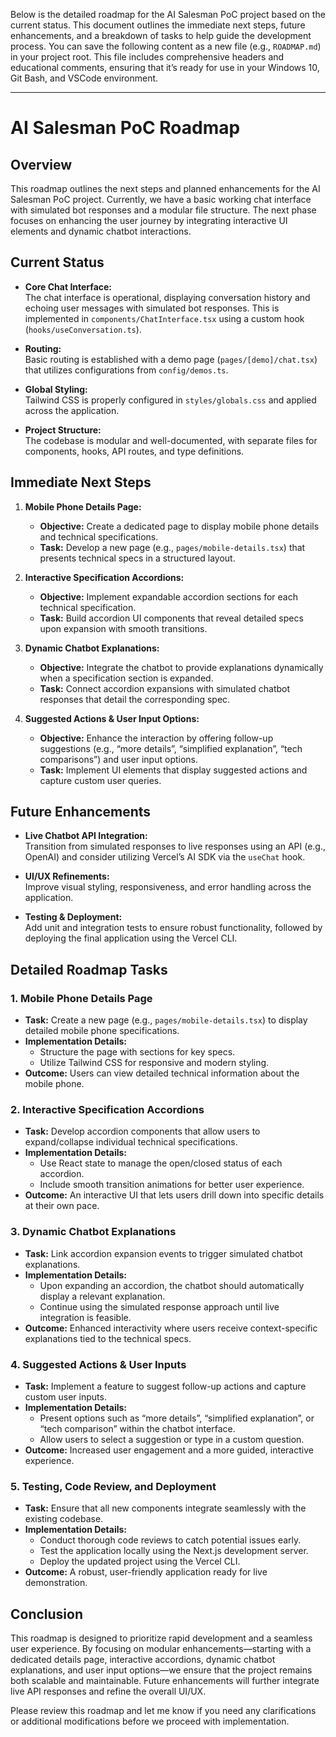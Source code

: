Below is the detailed roadmap for the AI Salesman PoC project based on the current status. This document outlines the immediate next steps, future enhancements, and a breakdown of tasks to help guide the development process. You can save the following content as a new file (e.g., `ROADMAP.md`) in your project root. This file includes comprehensive headers and educational comments, ensuring that it’s ready for use in your Windows 10, Git Bash, and VSCode environment.

---

<!--
File: ROADMAP.md
Purpose: This file provides a detailed roadmap for the AI Salesman PoC project based on its current status.
Role: It serves as a development guide, outlining immediate next steps and future enhancements to transform the basic proof-of-concept into a fully interactive demo.
Overview: The roadmap details the planned implementation of a dedicated Mobile Phone Details Page, interactive specification accordions, dynamic chatbot explanations, and suggested user actions. It also highlights future tasks, including live API integration and comprehensive testing.
-->

# AI Salesman PoC Roadmap

## Overview
This roadmap outlines the next steps and planned enhancements for the AI Salesman PoC project. Currently, we have a basic working chat interface with simulated bot responses and a modular file structure. The next phase focuses on enhancing the user journey by integrating interactive UI elements and dynamic chatbot interactions.

## Current Status
- **Core Chat Interface:**  
  The chat interface is operational, displaying conversation history and echoing user messages with simulated bot responses. This is implemented in `components/ChatInterface.tsx` using a custom hook (`hooks/useConversation.ts`).

- **Routing:**  
  Basic routing is established with a demo page (`pages/[demo]/chat.tsx`) that utilizes configurations from `config/demos.ts`.

- **Global Styling:**  
  Tailwind CSS is properly configured in `styles/globals.css` and applied across the application.

- **Project Structure:**  
  The codebase is modular and well-documented, with separate files for components, hooks, API routes, and type definitions.

## Immediate Next Steps
1. **Mobile Phone Details Page:**  
   - **Objective:** Create a dedicated page to display mobile phone details and technical specifications.
   - **Task:** Develop a new page (e.g., `pages/mobile-details.tsx`) that presents technical specs in a structured layout.

2. **Interactive Specification Accordions:**  
   - **Objective:** Implement expandable accordion sections for each technical specification.
   - **Task:** Build accordion UI components that reveal detailed specs upon expansion with smooth transitions.

3. **Dynamic Chatbot Explanations:**  
   - **Objective:** Integrate the chatbot to provide explanations dynamically when a specification section is expanded.
   - **Task:** Connect accordion expansions with simulated chatbot responses that detail the corresponding spec.

4. **Suggested Actions & User Input Options:**  
   - **Objective:** Enhance the interaction by offering follow-up suggestions (e.g., “more details”, “simplified explanation”, “tech comparisons”) and user input options.
   - **Task:** Implement UI elements that display suggested actions and capture custom user queries.

## Future Enhancements
- **Live Chatbot API Integration:**  
  Transition from simulated responses to live responses using an API (e.g., OpenAI) and consider utilizing Vercel’s AI SDK via the `useChat` hook.

- **UI/UX Refinements:**  
  Improve visual styling, responsiveness, and error handling across the application.

- **Testing & Deployment:**  
  Add unit and integration tests to ensure robust functionality, followed by deploying the final application using the Vercel CLI.

## Detailed Roadmap Tasks

### 1. Mobile Phone Details Page
- **Task:** Create a new page (e.g., `pages/mobile-details.tsx`) to display detailed mobile phone specifications.
- **Implementation Details:**
  - Structure the page with sections for key specs.
  - Utilize Tailwind CSS for responsive and modern styling.
- **Outcome:** Users can view detailed technical information about the mobile phone.

### 2. Interactive Specification Accordions
- **Task:** Develop accordion components that allow users to expand/collapse individual technical specifications.
- **Implementation Details:**
  - Use React state to manage the open/closed status of each accordion.
  - Include smooth transition animations for better user experience.
- **Outcome:** An interactive UI that lets users drill down into specific details at their own pace.

### 3. Dynamic Chatbot Explanations
- **Task:** Link accordion expansion events to trigger simulated chatbot explanations.
- **Implementation Details:**
  - Upon expanding an accordion, the chatbot should automatically display a relevant explanation.
  - Continue using the simulated response approach until live integration is feasible.
- **Outcome:** Enhanced interactivity where users receive context-specific explanations tied to the technical specs.

### 4. Suggested Actions & User Inputs
- **Task:** Implement a feature to suggest follow-up actions and capture custom user inputs.
- **Implementation Details:**
  - Present options such as “more details”, “simplified explanation”, or “tech comparison” within the chatbot interface.
  - Allow users to select a suggestion or type in a custom question.
- **Outcome:** Increased user engagement and a more guided, interactive experience.

### 5. Testing, Code Review, and Deployment
- **Task:** Ensure that all new components integrate seamlessly with the existing codebase.
- **Implementation Details:**
  - Conduct thorough code reviews to catch potential issues early.
  - Test the application locally using the Next.js development server.
  - Deploy the updated project using the Vercel CLI.
- **Outcome:** A robust, user-friendly application ready for live demonstration.

## Conclusion
This roadmap is designed to prioritize rapid development and a seamless user experience. By focusing on modular enhancements—starting with a dedicated details page, interactive accordions, dynamic chatbot explanations, and user input options—we ensure that the project remains both scalable and maintainable. Future enhancements will further integrate live API responses and refine the overall UI/UX.

Please review this roadmap and let me know if you need any clarifications or additional modifications before we proceed with implementation.